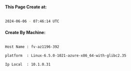 
   
#### This Page Create at:

```bash

2024-06-06 - 07:46:14 UTC

```

#### Create By Machine:

```bash

Host Name : fv-az1196-392

platform  : Linux-6.5.0-1021-azure-x86_64-with-glibc2.35

Ip Local  : 10.1.0.31

```

